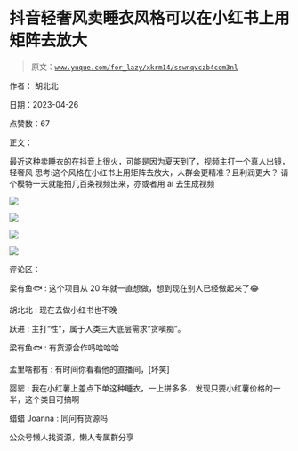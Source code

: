 # 抖音轻奢风卖睡衣风格可以在小红书上用矩阵去放大

> 原文：[`www.yuque.com/for_lazy/xkrm14/sswnqvczb4ccm3nl`](https://www.yuque.com/for_lazy/xkrm14/sswnqvczb4ccm3nl)



作者： 胡北北



日期：2023-04-26



点赞数：67



正文：



最近这种卖睡衣的在抖音上很火，可能是因为夏天到了，视频主打一个真人出镜，轻奢风 思考:这个风格在小红书上用矩阵去放大，人群会更精准？且利润更大？ 请个模特一天就能拍几百条视频出来，亦或者用 ai 去生成视频



![](img/18b5f3a13f8edf1e8b7d05f63c6fae24.png)



![](img/859dffa36f1ecfb61db7421465665f24.png)



![](img/5347df008e7e75f965c56e45ddff0257.png)



![](img/3d20fb0b4f3d67cd898992b32e0b764a.png)



评论区：



梁有鱼🐟 : 这个项目从 20 年就一直想做，想到现在别人已经做起来了😂



胡北北 : 现在去做小红书也不晚



跃进 : 主打“性”，属于人类三大底层需求“贪嗔痴”。



梁有鱼🐟 : 有货源合作吗哈哈哈



孟里啥都有 : 有时间你看看他的直播间，[坏笑]



婴罂 : 我在小红薯上差点下单这种睡衣，一上拼多多，发现只要小红薯价格的一半，这个类目可搞啊



蜡蜡 Joanna : 同问有货源吗



公众号懒人找资源，懒人专属群分享

